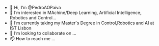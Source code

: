 - 👋 Hi, I’m @PedroAOPaiva
- 👀 I’m interested in MAchine/Deep Learning, Artificial Intelligence, Robotics and Control...
- 🌱 I’m currently taking my Master´s Degree in Control,Robotics and AI at IST Lisbon
- 💞️ I’m looking to collaborate on ...
- 📫 How to reach me ...

<!---
PedroAOPaiva/PedroAOPaiva is a ✨ special ✨ repository because its `README.md` (this file) appears on your GitHub profile.
You can click the Preview link to take a look at your changes.
--->
